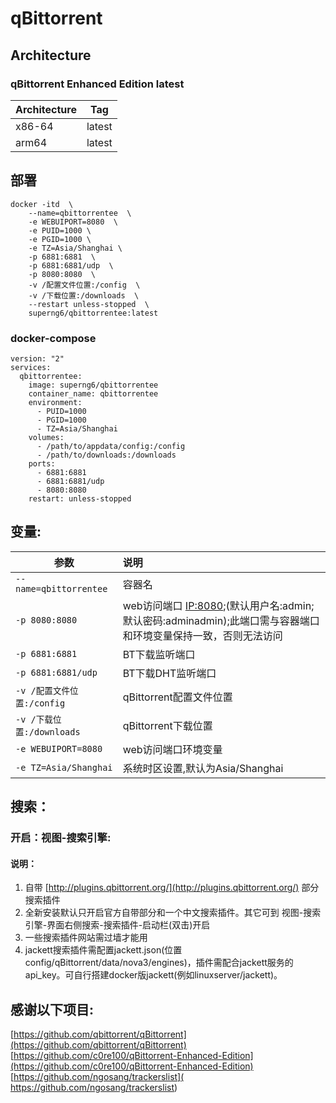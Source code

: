 # qBittorrent

## Architecture
### qBittorrent Enhanced Edition latest

| Architecture | Tag            |
| ------------ | -------------- |
| x86-64       | latest   |
| arm64        | latest |

## 部署
````
docker -itd  \
    --name=qbittorrentee  \
    -e WEBUIPORT=8080  \
    -e PUID=1000 \
    -e PGID=1000 \
    -e TZ=Asia/Shanghai \
    -p 6881:6881  \
    -p 6881:6881/udp  \
    -p 8080:8080  \
    -v /配置文件位置:/config  \
    -v /下载位置:/downloads  \
    --restart unless-stopped  \
    superng6/qbittorrentee:latest
````

### docker-compose
````
version: "2"
services:
  qbittorrentee:
    image: superng6/qbittorrentee
    container_name: qbittorrentee
    environment:
      - PUID=1000
      - PGID=1000
      - TZ=Asia/Shanghai
    volumes:
      - /path/to/appdata/config:/config
      - /path/to/downloads:/downloads
    ports:
      - 6881:6881
      - 6881:6881/udp
      - 8080:8080
    restart: unless-stopped
````

## 变量:

|参数|说明|
|-|:-|
| `--name=qbittorrentee` |容器名|
| `-p 8080:8080` |web访问端口 [IP:8080](IP:8080);(默认用户名:admin;默认密码:adminadmin);此端口需与容器端口和环境变量保持一致，否则无法访问|
| `-p 6881:6881` |BT下载监听端口|
| `-p 6881:6881/udp` |BT下载DHT监听端口
| `-v /配置文件位置:/config` |qBittorrent配置文件位置|
| `-v /下载位置:/downloads` |qBittorrent下载位置|
| `-e WEBUIPORT=8080` |web访问端口环境变量|
| `-e TZ=Asia/Shanghai` |系统时区设置,默认为Asia/Shanghai|

## 搜索：

### 开启：视图-搜索引擎:
#### 说明：

1. 自带 [http://plugins.qbittorrent.org/](http://plugins.qbittorrent.org/) 部分搜索插件
2. 全新安装默认只开启官方自带部分和一个中文搜索插件。其它可到 视图-搜索引擎-界面右侧搜索-搜索插件-启动栏(双击)开启
3. 一些搜索插件网站需过墙才能用
4. jackett搜索插件需配置jackett.json(位置config/qBittorrent/data/nova3/engines)，插件需配合jackett服务的api_key。可自行搭建docker版jackett(例如linuxserver/jackett)。

## 感谢以下项目:
[https://github.com/qbittorrent/qBittorrent](https://github.com/qbittorrent/qBittorrent)   
[https://github.com/c0re100/qBittorrent-Enhanced-Edition](https://github.com/c0re100/qBittorrent-Enhanced-Edition)    
[https://github.com/ngosang/trackerslist]( https://github.com/ngosang/trackerslist)
